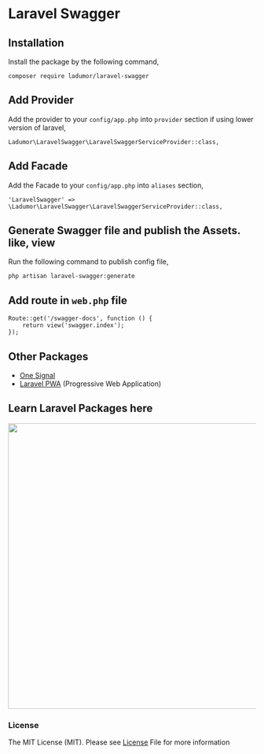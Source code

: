 # Laravel Swagger

## Installation

Install the package by the following command,

    composer require ladumor/laravel-swagger

## Add Provider

Add the provider to your `config/app.php` into `provider` section if using lower version of laravel,

    Ladumor\LaravelSwagger\LaravelSwaggerServiceProvider::class,

## Add Facade

Add the Facade to your `config/app.php` into `aliases` section,

    'LaravelSwagger' => \Ladumor\LaravelSwagger\LaravelSwaggerServiceProvider::class,

## Generate Swagger file and publish the Assets. like, view

Run the following command to publish config file,

    php artisan laravel-swagger:generate

## Add route in `web.php` file

```
Route::get('/swagger-docs', function () {
    return view('swagger.index');
});
```

## Other Packages
 * [One Signal](https://github.com/shailesh-ladumor/one-signal)
 * [Laravel PWA](https://github.com/shailesh-ladumor/laravel-pwa) (Progressive Web Application)

## Learn Laravel Packages here
[<img src="https://img.youtube.com/vi/yMtsgBsqDQs/0.jpg" width="580">](https://www.youtube.com/c/LaravelPackageTutorial)

### License
The MIT License (MIT). Please see [License](LICENSE.md) File for more information   
